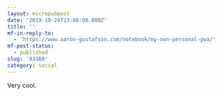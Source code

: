 ```yaml
---
layout: micropubpost
date: '2019-10-24T23:06:00.000Z'
title: ''
mf-in-reply-to:
  - 'https://www.aaron-gustafson.com/notebook/my-own-personal-pwa/'
mf-post-status:
  - published
slug: '83160'
category: social
---
```

Very cool. 
